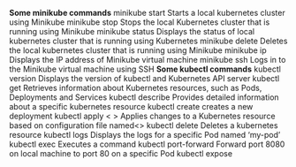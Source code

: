 **Some minikube commands**
minikube start		Starts a local kubernetes cluster using Minikube
minikube stop		Stops the local Kubernetes cluster that is running using Minikube
minikube status	Displays the status of local kubernetes cluster that is running using Kubernetes
minikube delete	Deletes the local kubernetes cluster that is running using Minikube
minikube ip		Displays the IP address of Minikube virtual machine
minikube ssh		Logs in to the Minikube virtual machine using SSH
**Some kubectl commands**
kubectl version	    Displays the version of kubectl and Kubernetes API server
kubectl get		    Retrieves information about Kubernetes resources, such as Pods, Deployments and Services
kubectl describe	Provides detailed information about a specific kubernetes resource
kubectl create		creates a new deployment
kubectl apply < >	Applies changes to a Kubernetes resource based on configuration file named<>
kubectl delete		Deletes a kubernetes resource 
kubectl logs		Displays the logs for a specific Pod named ‘my-pod’
kubectl exec		Executes a command
kubectl port-forward	Forward port 8080 on local machine to port 80 on a specific Pod 
kubectl expose		
